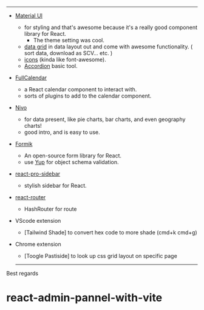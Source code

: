 
---

- [Material UI](https://mui.com/)
  - for styling and that's awesome because it's a really good component library for React.
    - The theme setting was cool.
  - [data grid](https://mui.com/x/react-data-grid/) in data layout out and come with awesome functionality. ( sort data, download as SCV... etc. )
  - [icons](https://mui.com/material-ui/material-icons/) (kinda like font-awesome).
  - [Accordion](https://mui.com/material-ui/react-accordion/) basic tool.
- [FullCalendar ](https://fullcalendar.io/)

  - a React calendar component to interact with.
  - sorts of plugins to add to the calendar component.

- [Nivo](https://nivo.rocks/)

  - for data present, like pie charts, bar charts, and even geography charts!
  - good intro, and is easy to use.

- [Formik](https://formik.org/)
  - An open-source form library for React.
  - use [Yup](https://github.com/jquense/yup) for object schema validation.
- [react-pro-sidebar](https://www.npmjs.com/package/react-pro-sidebar)
  - stylish sidebar for React.
- [react-router](https://reactrouter.com/en/main)

  - HashRouter for route

- VScode extension

  - [Tailwind Shade] to convert hex code to more shade (cmd+k cmd+g)

- Chrome extension

  - [Toogle Pastiside] to look up css grid layout on specific page
      



  ***

Best regards




# react-admin-pannel-with-vite


